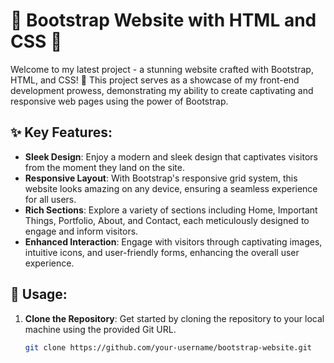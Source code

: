 # 🌟 Bootstrap Website with HTML and CSS 🌟

Welcome to my latest project - a stunning website crafted with Bootstrap, HTML, and CSS! 🚀 This project serves as a showcase of my front-end development prowess, demonstrating my ability to create captivating and responsive web pages using the power of Bootstrap.

## ✨ Key Features:

- **Sleek Design**: Enjoy a modern and sleek design that captivates visitors from the moment they land on the site.
- **Responsive Layout**: With Bootstrap's responsive grid system, this website looks amazing on any device, ensuring a seamless experience for all users.
- **Rich Sections**: Explore a variety of sections including Home, Important Things, Portfolio, About, and Contact, each meticulously designed to engage and inform visitors.
- **Enhanced Interaction**: Engage with visitors through captivating images, intuitive icons, and user-friendly forms, enhancing the overall user experience.

## 🚀 Usage:

1. **Clone the Repository**: Get started by cloning the repository to your local machine using the provided Git URL.
   ```bash
   git clone https://github.com/your-username/bootstrap-website.git
